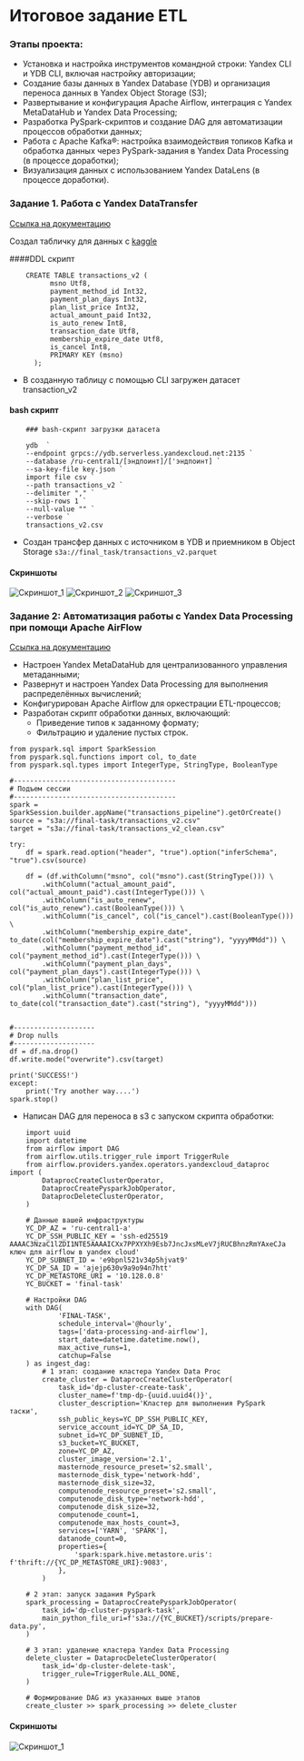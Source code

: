 # Итоговое задание ETL

### Этапы проекта:

- Установка и настройка инструментов командной строки: Yandex CLI и YDB CLI, включая настройку авторизации;
- Создание базы данных в Yandex Database (YDB) и организация переноса данных в Yandex Object Storage (S3);
- Развертывание и конфигурация Apache Airflow, интеграция с Yandex MetaDataHub и Yandex Data Processing;
- Разработка PySpark-скриптов и создание DAG для автоматизации процессов обработки данных;
- Работа с Apache Kafka®: настройка взаимодействия топиков Kafka и обработка данных через PySpark-задания в Yandex Data Processing (в процессе доработки);
- Визуализация данных с использованием Yandex DataLens (в процессе доработки).

### Задание 1. Работа с Yandex DataTransfer

[Ссылка на документацию](https://yandex.cloud/ru/docs/data-transfer/tutorials/ydb-to-object-storage)

Создал табличку для данных с [kaggle](https://www.kaggle.com/datasets)

####DDL скрипт
```    
    CREATE TABLE transactions_v2 (
          msno Utf8,
          payment_method_id Int32,
          payment_plan_days Int32,
          plan_list_price Int32,
          actual_amount_paid Int32,
          is_auto_renew Int8,
          transaction_date Utf8,
          membership_expire_date Utf8,
          is_cancel Int8,
          PRIMARY KEY (msno)
      );
```

- В созданную таблицу с помощью CLI загружен датасет transaction_v2

#### bash скрипт

```  
    ### bash-скрипт загрузки датасета
    
    ydb  `
    --endpoint grpcs://ydb.serverless.yandexcloud.net:2135 `
    --database /ru-central1/[эндпоинт]/['эндпоинт] `
    --sa-key-file key.json `
    import file csv `
    --path transactions_v2 `
    --delimiter "," `
    --skip-rows 1 `
    --null-value "" `
    --verbose `
    transactions_v2.csv
```
- Создан трансфер данных с источником в YDB и приемником в Object Storage
  `s3a://final_task/transactions_v2.parquet`
  
#### Скриншоты
![Скриншот_1](.assets/task_1_1.jpg)
![Скриншот_2](.assets/task_1_2.jpg)
![Скриншот_3](.assets/task_1_3.jpg)

### Задание 2: Автоматизация работы с Yandex Data Processing при помощи Apache AirFlow

[Ссылка на документацию](https://yandex.cloud/ru/docs/managed-airflow/tutorials/data-processing-automation)

* Настроен Yandex MetaDataHub для централизованного управления метаданными;
* Развернут и настроен Yandex Data Processing для выполнения распределённых вычислений;
* Конфигурирован Apache Airflow для оркестрации ETL-процессов;
* Разработан скрипт обработки данных, включающий:
  + Приведение типов к заданному формату;
  + Фильтрацию и удаление пустых строк.

```
from pyspark.sql import SparkSession
from pyspark.sql.functions import col, to_date
from pyspark.sql.types import IntegerType, StringType, BooleanType

#----------------------------------------
# Подъем сессии
#----------------------------------------
spark = SparkSession.builder.appName("transactions_pipeline").getOrCreate()
source = "s3a://final-task/transactions_v2.csv"
target = "s3a://final-task/transactions_v2_clean.csv"

try:
    df = spark.read.option("header", "true").option("inferSchema", "true").csv(source)

    df = (df.withColumn("msno", col("msno").cast(StringType())) \
        .withColumn("actual_amount_paid", col("actual_amount_paid").cast(IntegerType())) \
        .withColumn("is_auto_renew", col("is_auto_renew").cast(BooleanType())) \
        .withColumn("is_cancel", col("is_cancel").cast(BooleanType())) \
        .withColumn("membership_expire_date", to_date(col("membership_expire_date").cast("string"), "yyyyMMdd")) \
        .withColumn("payment_method_id", col("payment_method_id").cast(IntegerType())) \
        .withColumn("payment_plan_days", col("payment_plan_days").cast(IntegerType())) \
        .withColumn("plan_list_price", col("plan_list_price").cast(IntegerType())) \
        .withColumn("transaction_date", to_date(col("transaction_date").cast("string"), "yyyyMMdd")))


#--------------------
# Drop nulls
#--------------------
df = df.na.drop()
df.write.mode("overwrite").csv(target)

print('SUCCESS!')
except:
    print('Try another way....')
spark.stop()
```

- Написан DAG для переноса в s3 с запуском скрипта обработки:

```
    import uuid
	import datetime
	from airflow import DAG
	from airflow.utils.trigger_rule import TriggerRule
	from airflow.providers.yandex.operators.yandexcloud_dataproc import (
	    DataprocCreateClusterOperator,
	    DataprocCreatePysparkJobOperator,
	    DataprocDeleteClusterOperator,
	)
	
	# Данные вашей инфраструктуры
	YC_DP_AZ = 'ru-central1-a'
	YC_DP_SSH_PUBLIC_KEY = 'ssh-ed25519 AAAAC3NzaC1lZDI1NTE5AAAAICXx7PPXYXh9Esb7JncJxsMLeV7jRUCBhnzRmYAxeCJa ключ для airflow в yandex cloud'
	YC_DP_SUBNET_ID = 'e9bpnl521v34p5hjvat9'
	YC_DP_SA_ID = 'ajejp630v9a9o94n7htt'
	YC_DP_METASTORE_URI = '10.128.0.8'
	YC_BUCKET = 'final-task'
	
	# Настройки DAG
	with DAG(
	        'FINAL-TASK',
	        schedule_interval='@hourly',
	        tags=['data-processing-and-airflow'],
	        start_date=datetime.datetime.now(),
	        max_active_runs=1,
	        catchup=False
	) as ingest_dag:
	    # 1 этап: создание кластера Yandex Data Proc
	    create_cluster = DataprocCreateClusterOperator(
	        task_id='dp-cluster-create-task',
	        cluster_name=f'tmp-dp-{uuid.uuid4()}',
	        cluster_description='Кластер для выполнения PySpark таски',
	        ssh_public_keys=YC_DP_SSH_PUBLIC_KEY,
	        service_account_id=YC_DP_SA_ID,
	        subnet_id=YC_DP_SUBNET_ID,
	        s3_bucket=YC_BUCKET,
	        zone=YC_DP_AZ,
	        cluster_image_version='2.1',
	        masternode_resource_preset='s2.small',
	        masternode_disk_type='network-hdd',
	        masternode_disk_size=32,
	        computenode_resource_preset='s2.small',
	        computenode_disk_type='network-hdd',
	        computenode_disk_size=32,
	        computenode_count=1,
	        computenode_max_hosts_count=3,
	        services=['YARN', 'SPARK'],
	        datanode_count=0,
	        properties={
	            'spark:spark.hive.metastore.uris': f'thrift://{YC_DP_METASTORE_URI}:9083',
	        },
	    )

    # 2 этап: запуск задания PySpark
    spark_processing = DataprocCreatePysparkJobOperator(
        task_id='dp-cluster-pyspark-task',
        main_python_file_uri=f's3a://{YC_BUCKET}/scripts/prepare-data.py',
    )

    # 3 этап: удаление кластера Yandex Data Processing
    delete_cluster = DataprocDeleteClusterOperator(
        task_id='dp-cluster-delete-task',
        trigger_rule=TriggerRule.ALL_DONE,
    )

    # Формирование DAG из указанных выше этапов
    create_cluster >> spark_processing >> delete_cluster

```


#### Скриншоты
![Скриншот_1](.assets/task_2_1.jpg)
